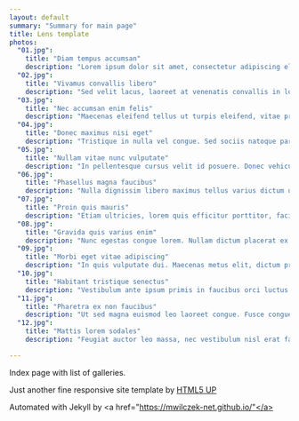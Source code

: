 ```yaml
---
layout: default
summary: "Summary for main page"
title: Lens template
photos:
  "01.jpg":
    title: "Diam tempus accumsan"
    description: "Lorem ipsum dolor sit amet, consectetur adipiscing elit."
  "02.jpg":
    title: "Vivamus convallis libero"
    description: "Sed velit lacus, laoreet at venenatis convallis in lorem tincidunt."
  "03.jpg":
    title: "Nec accumsan enim felis"
    description: "Maecenas eleifend tellus ut turpis eleifend, vitae pretium faucibus."
  "04.jpg":
    title: "Donec maximus nisi eget"
    description: "Tristique in nulla vel congue. Sed sociis natoque parturient nascetur."
  "05.jpg":
    title: "Nullam vitae nunc vulputate"
    description: "In pellentesque cursus velit id posuere. Donec vehicula nulla."
  "06.jpg":
    title: "Phasellus magna faucibus"
    description: "Nulla dignissim libero maximus tellus varius dictum ut posuere magna."
  "07.jpg":
    title: "Proin quis mauris"
    description: "Etiam ultricies, lorem quis efficitur porttitor, facilisis ante orci urna."
  "08.jpg":
    title: "Gravida quis varius enim"
    description: "Nunc egestas congue lorem. Nullam dictum placerat ex sapien tortor mattis."
  "09.jpg":
    title: "Morbi eget vitae adipiscing"
    description: "In quis vulputate dui. Maecenas metus elit, dictum praesent lacinia lacus."
  "10.jpg":
    title: "Habitant tristique senectus"
    description: "Vestibulum ante ipsum primis in faucibus orci luctus ac tincidunt dolor."
  "11.jpg":
    title: "Pharetra ex non faucibus"
    description: "Ut sed magna euismod leo laoreet congue. Fusce congue enim ultricies."
  "12.jpg":
    title: "Mattis lorem sodales"
    description: "Feugiat auctor leo massa, nec vestibulum nisl erat faucibus, rutrum nulla."

---
```


Index page with list of galleries.

Just another fine responsive site template by <a href="http://html5up.net">HTML5 UP</a>

Automated with Jekyll by <a href="https://mwilczek-net.github.io/"</a>
